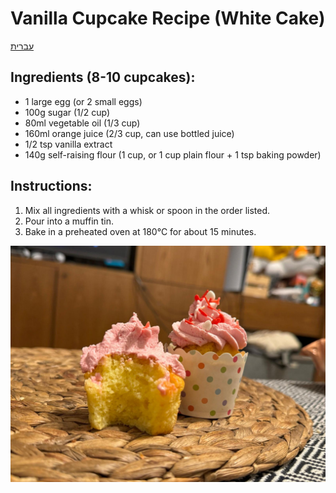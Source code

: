 # Vanilla Cupcake Recipe (White Cake)
[עברית](./vanila_cupcakes.he.MD)

## Ingredients (8-10 cupcakes):
- 1 large egg (or 2 small eggs)
- 100g sugar (1/2 cup)
- 80ml vegetable oil (1/3 cup)
- 160ml orange juice (2/3 cup, can use bottled juice)
- 1/2 tsp vanilla extract
- 140g self-raising flour (1 cup, or 1 cup plain flour + 1 tsp baking powder)

## Instructions:
1. Mix all ingredients with a whisk or spoon in the order listed.
2. Pour into a muffin tin.
3. Bake in a preheated oven at 180°C for about 15 minutes.

![Vanilla Cupcakes](images/cupcake.jpg)
